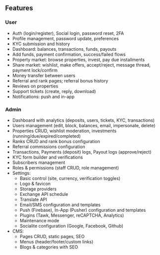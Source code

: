 ## Features

### User
- Auth (login/register), Social login, password reset, 2FA
- Profile management, password update, preferences
- KYC submission and history
- Dashboard: balances, transactions, funds, payouts
- Add funds, payment confirmation, success/failed flows
- Property market: browse properties, invest, pay due installments
- Share market: wishlist, make offers, accept/reject, message thread, payment lock/confirm
- Money transfer between users
- Referral and rank pages; referral bonus history
- Reviews on properties
- Support tickets (create, reply, download)
- Notifications: push and in-app

### Admin
- Dashboard with analytics (deposits, users, tickets, KYC, transactions)
- Users management (edit, block, balances, email, impersonate, delete)
- Properties CRUD, wishlist moderation, investments (running/due/expired/completed)
- Ranks CRUD and rank bonus configuration
- Referral commissions configuration
- Transactions, Payments (deposit) logs, Payout logs (approve/reject)
- KYC form builder and verifications
- Subscribers management
- Roles & permissions (staff CRUD, role management)
- Settings:
  - Basic control (site, currency, verification toggles)
  - Logo & favicon
  - Storage providers
  - Exchange API schedule
  - Translate API
  - Email/SMS configuration and templates
  - Push (Firebase), In-App (Pusher) configuration and templates
  - Plugins (Tawk, Messenger, reCAPTCHA, Analytics)
  - Maintenance mode
  - Socialite configuration (Google, Facebook, Github)
- CMS:
  - Pages CRUD, static pages, SEO
  - Menus (header/footer/custom links)
  - Blogs & categories with SEO
